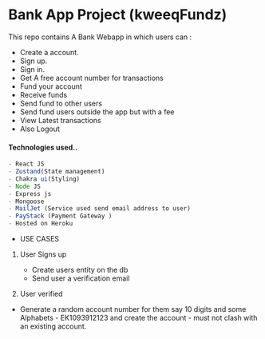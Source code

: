 # Bank App Project (kweeqFundz)

This repo contains A Bank Webapp in which users can :

- Create a account.
- Sign up.
- Sign in.
- Get A free account number for transactions
- Fund your account
- Receive funds
- Send fund to other users
- Send fund users outside the app but with a fee
- View Latest transactions
- Also Logout

#### Technologies used..

```js
- React JS
- Zustand(State management)
- Chakra ui(Styling)
- Node JS
- Express js
- Mongoose
- MailJet (Service used send email address to user)
- PayStack (Payment Gateway )
- Hosted on Heroku
```

- USE CASES

1. User Signs up

   - Create users entity on the db
   - Send user a verification email

2. User verified

- Generate a random account number for them say 10 digits and some Alphabets -
  EK1093912123 and create the account - must not clash with an existing account.
